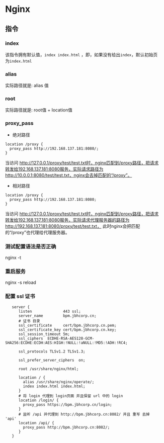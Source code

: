 # Nginx


## 指令

### index

该指令拥有默认值，`index index.html` ，即，如果没有给出`index`，默认初始页为`index.html`


### alias

实际路径就是: alias 值

### root

实际路径就是: root值 + location值


### proxy_pass

 - 绝对路径
  ```
  location /proxy {
    proxy_pass http://192.168.137.181:8080/;
  }
  ```
 当访问 http://127.0.0.1/proxy/test/test.txt时，nginx匹配到/proxy路径，把请求转发给192.168.137.181:8080服务，实际请求路径为
http://10.0.0.1:8080/test/test.txt，nginx会去掉匹配的“/proxy”。

 - 相对路径
  ```
  location /proxy {
    proxy_pass http://192.168.137.181:8080;
  }
  ```
  当访问 http://127.0.0.1/proxy/test/test.txt时，nginx匹配到/proxy路径，把请求转发给192.168.137.181:8080服务，实际请求代理服务器的路径为
http://192.168.137.181:8080/proxy/test/test.txt， 此时nginx会把匹配的“/proxy”也代理给代理服务器。

### 测试配置语法是否正确

  nginx -t

### 重启服务 

  nginx -s reload

### 配置 ssl 证书

```shell
   server {
      listen              443 ssl;
      server_name         bpm.jbhcorp.cn;
      # 证书 目录
      ssl_certificate     cert/bpm.jbhcorp.cn.pem;
      ssl_certificate_key cert/bpm.jbhcorp.cn.key;
      ssl_session_timeout 5m;
      ssl_ciphers  ECDHE-RSA-AES128-GCM-SHA256:ECDHE:ECDH:AES:HIGH:!NULL:!aNULL:!MD5:!ADH:!RC4;

      ssl_protocols TLSv1.2 TLSv1.3;

      ssl_prefer_server_ciphers  on;

      root /usr/share/nginx/html;

      location / {
        alias /usr/share/nginx/operate/;
        index index.html index.html;
      }
      # 将 login 代理到 login页面 并且保留 url 中的 login
      location /login/ {
        proxy_pass https://bpm.jbhcorp.cn/login;
      }
      # 监听 /api 并代理到 http://bpm.jbhcorp.cn:8082/ 并且 重写 去掉 'api'
      location /api/ {
        proxy_pass http://bpm.jbhcorp.cn:8082/;
      }
   }
```